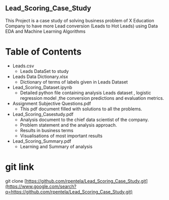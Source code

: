## Lead_Scoring_Case_Study
This Project is a case study of solving business problem of X Education Company to have more Lead conversion (Leads to Hot Leads) using Data EDA and Machine Learning Algorithms

# Table of Contents

* Leads.csv
	- Leads DataSet to study
* Leads Data Dictionary.xlsx
	- Dictionary of terms of labels given in Leads Dataset
* Lead_Scoring_Dataset.ipynb	
	- Detailed python file containing analysis Leads dataset , logistic regression model ,the conversion predictions and evaluation metrics.
* Assignment Subjective Questions.pdf
	- This pdf document filled with solutions to all the problems.
* Lead_Scoring_Casestudy.pdf
	- Analysis document to the chief data scientist of the company. 
	- Problem statement and the analysis approach.
	- Results in business terms
	- Visualisations of most important results
* Lead_Scoring_Summary.pdf
	- Learning and Summary of analysis


# git link
git clone [https://github.com/rpentela/Lead_Scoring_Case_Study.git](https://www.google.com/search?q=https://github.com/rpentela/Lead_Scoring_Case_Study.git)
